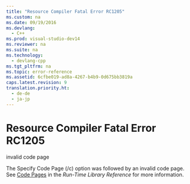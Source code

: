 ```yaml
---
title: "Resource Compiler Fatal Error RC1205"
ms.custom: na
ms.date: 09/19/2016
ms.devlang: 
  - C++
ms.prod: visual-studio-dev14
ms.reviewer: na
ms.suite: na
ms.technology: 
  - devlang-cpp
ms.tgt_pltfrm: na
ms.topic: error-reference
ms.assetid: 6cfbe019-ad8a-4267-b4b9-0d675bb3819a
caps.latest.revision: 9
translation.priority.ht: 
  - de-de
  - ja-jp
---
```

# Resource Compiler Fatal Error RC1205
invalid code page  
  
 The Specify Code Page (/c) option was followed by an invalid code page. See [Code Pages](../vs140/Code-Pages.md) in the *Run-Time Library Reference* for more information.